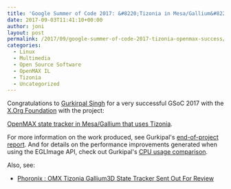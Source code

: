 ```yaml
---
title: 'Google Summer of Code 2017: &#8220;Tizonia in Mesa/Gallium&#8220; success story!'
date: 2017-09-03T11:41:10+00:00
author: joni
layout: post
permalink: /2017/09/google-summer-of-code-2017-tizonia-openmax-success/
categories:
  - Linux
  - Multimedia
  - Open Source Software
  - OpenMAX IL
  - Tizonia
  - Uncategorized
---
```


Congratulations to [Gurkirpal Singh](https://singhcodes.wordpress.com/) for a very successful
GSoC 2017 with the [X.Org
Foundation](https://www.x.org/wiki/XorgFoundation/) with the project:

<p class="lead">
<a href="https://summerofcode.withgoogle.com/projects/#4737166321123328"
target="_blank" rel="noopener noreferrer">OpenMAX state tracker in Mesa/Gallium
that uses Tizonia</a>.
</p>

For more information on the work produced, see Gurkipal's [end-of-project
report](https://singhcodes.wordpress.com/2017/08/22/gsoc-2017-project-summary-success/). And
for details on the performance improvements generated when using the EGLImage
API, check out Gurkipal's [CPU usage
comparison](https://singhcodes.wordpress.com/2017/08/04/gsoc-2017-third-phase-starts/).

Also, see:
* [Phoronix : OMX Tizonia Gallium3D State Tracker Sent Out For Review](https://www.phoronix.com/scan.php?page=news_item&px=Tizonia-G3D-Patches-For-Review)
